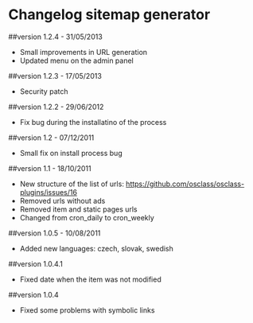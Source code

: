 Changelog sitemap generator
===========================

##version 1.2.4 - 31/05/2013

* Small improvements in URL generation
* Updated menu on the admin panel

##version 1.2.3 - 17/05/2013

* Security patch

##version 1.2.2 - 29/06/2012

* Fix bug during the installatino of the process

##version 1.2 - 07/12/2011

* Small fix on install process bug

##version 1.1 - 18/10/2011

* New structure of the list of urls: https://github.com/osclass/osclass-plugins/issues/16
* Removed urls without ads
* Removed item and static pages urls
* Changed from cron_daily to cron_weekly

##version 1.0.5 - 10/08/2011

* Added new languages: czech, slovak, swedish

##version 1.0.4.1

* Fixed date when the item was not modified

##version 1.0.4

* Fixed some problems with symbolic links
